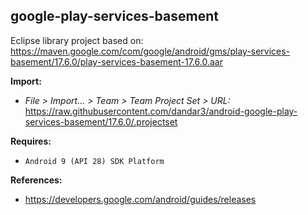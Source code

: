 ## google-play-services-basement

Eclipse library project based on:<br/>
https://maven.google.com/com/google/android/gms/play-services-basement/17.6.0/play-services-basement-17.6.0.aar

**Import:**
- _File > Import... > Team > Team Project Set > URL:_<br/>
  https://raw.githubusercontent.com/dandar3/android-google-play-services-basement/17.6.0/.projectset

**Requires:**
- `Android 9 (API 28) SDK Platform`

**References:**
- https://developers.google.com/android/guides/releases
